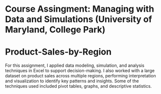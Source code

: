 # Course Assingment: Managing with Data and Simulations (University of Maryland, College Park)
# Product-Sales-by-Region
For this assignment, I applied data modeling, simulation, and analysis techniques in Excel to support decision-making. I also worked with a large dataset on product sales across multiple regions, performing interpretation and visualization to identify key patterns and insights. Some of the techniques used included pivot tables, graphs, and descriptive statistics.
